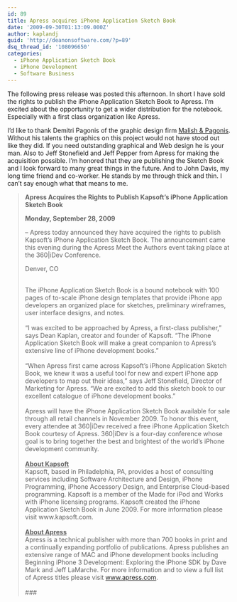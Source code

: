 ```yaml
---
id: 89
title: Apress acquires iPhone Application Sketch Book
date: '2009-09-30T01:13:09.000Z'
author: kaplandj
guid: 'http://deanonsoftware.com/?p=89'
dsq_thread_id: '108096650'
categories:
  - iPhone Application Sketch Book
  - iPhone Development
  - Software Business
---
```

The following press release was posted this afternoon. In short I have sold the rights to publish the iPhone Application Sketch Book to Apress. I’m excited about the opportunity to get a wider distribution for the notebook. Especially with a first class organization like Apress.

I’d like to thank Demitri Pagonis of the graphic design firm [Malish & Pagonis](http://www.malishandpagonis.com/). Without his talents the graphics on this project would not have stood out like they did. If you need outstanding graphical and Web design he is your man. Also to Jeff Stonefield and Jeff Pepper from Apress for making the acquisition possible. I’m honored that they are publishing the Sketch Book and I look forward to many great things in the future. And to John Davis, my long time friend and co-worker. He stands by me through thick and thin. I can’t say enough what that means to me.

> ****Apress Acquires the Rights to Publish Kapsoft’s iPhone Application Sketch Book****
> 
> ****Monday, September 28, 2009****
> 
> – Apress today announced they have acquired the rights to publish Kapsoft’s iPhone Application Sketch Book. The announcement came this evening during the Apress Meet the Authors event taking place at the 360|iDev Conference.
> 
> Denver, CO
> 
> <div>
>    
> </div>
> 
> <div>
>   The iPhone Application Sketch Book is a bound notebook with 100 pages of to-scale iPhone design templates that provide iPhone app developers an organized place for sketches, preliminary wireframes, user interface designs, and notes.
> </div>
> 
> <div>
>    
> </div>
> 
> <div>
>   “I was excited to be approached by Apress, a first-class publisher,” says Dean Kaplan, creator and founder of Kapsoft. “The iPhone Application Sketch Book will make a great companion to Apress’s extensive line of iPhone development books.”
> </div>
> 
> <div>
>    
> </div>
> 
> <div>
>   “When Apress first came across Kapsoft’s iPhone Application Sketch Book, we knew it was a useful tool for new and expert iPhone app developers to map out their ideas,” says Jeff Stonefield, Director of Marketing for Apress. “We are excited to add this sketch book to our excellent catalogue of iPhone development books.”
> </div>
> 
> <div>
>    
> </div>
> 
> <div>
>   Apress will have the iPhone Application Sketch Book available for sale through all retail channels in November 2009. To honor this event, every attendee at 360|iDev received a free iPhone Application Sketch Book courtesy of Apress. 360|iDev is a four-day conference whose goal is to bring together the best and brightest of the world’s iPhone development community.
> </div>
> 
> <div>
>    
> </div>
> 
> <div>
>   <strong><span style="text-decoration: underline;">About Kapsoft</span></strong>
> </div>
> 
> <div>
>   Kapsoft, based in Philadelphia, PA, provides a host of consulting services including Software Architecture and Design, iPhone Programming, iPhone Accessory Design, and Enterprise Cloud-based programming. Kapsoft is a member of the Made for iPod and Works with iPhone licensing programs. Kapsoft created the iPhone Application Sketch Book in June 2009. For more information please visit www.kapsoft.com.
> </div>
> 
> <div>
>    
> </div>
> 
> <div>
>   <strong><span style="text-decoration: underline;">About Apress</span></strong>
> </div>
> 
> <div>
>   Apress is a technical publisher with more than 700 books in print and a continually expanding portfolio of publications. Apress publishes an extensive range of MAC and iPhone development books including Beginning iPhone 3 Development: Exploring the iPhone SDK by Dave Mark and Jeff LaMarche. For more information and to view a full list of Apress titles please visit <a title="blocked::http://www.apress.com/" href="http://www.apress.com/">www.apress.com</a>.
> </div>
> 
> <div>
>    
> </div>
> 
> <div>
>   ### 
> </div>
> 
>
